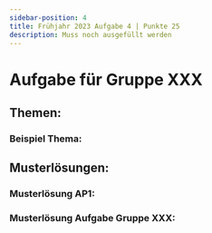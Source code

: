 ```yaml
---
sidebar-position: 4
title: Frühjahr 2023 Aufgabe 4 | Punkte 25
description: Muss noch ausgefüllt werden
---
```


# Aufgabe für Gruppe XXX 

## Themen:

### Beispiel Thema:



## Musterlösungen:

### Musterlösung AP1: 

### Musterlösung Aufgabe Gruppe XXX: